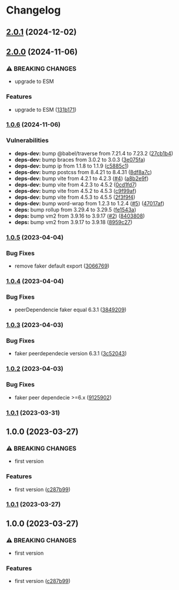 # Changelog

## [2.0.1](https://github.com/DevoInc/holo/compare/1.0.7...2.0.1) (2024-12-02)

## [2.0.0](https://github.com/DevoInc/holo/compare/1.0.6...2.0.0) (2024-11-06)

### ⚠ BREAKING CHANGES

* upgrade to ESM

### Features

* upgrade to ESM ([131b171](https://github.com/DevoInc/holo/commit/131b171a4ab04a1cceb683840d47f086476209f4))

### [1.0.6](https://github.com/DevoInc/holo/compare/1.0.5...1.0.6) (2024-11-06)


### Vulnerabilities

* **deps-dev:** bump @babel/traverse from 7.21.4 to 7.23.2 ([27cb1b4](https://github.com/DevoInc/holo/commit/27cb1b4dedf8d18012e5dab9e562995d19c89ae6))
* **deps-dev:** bump braces from 3.0.2 to 3.0.3 ([3e075fa](https://github.com/DevoInc/holo/commit/3e075fac0ca6e32e533a2d40566f304d7aac2dd4))
* **deps-dev:** bump ip from 1.1.8 to 1.1.9 ([c5885c1](https://github.com/DevoInc/holo/commit/c5885c19c66ca2fabccc010d1ee9016cd4385c08))
* **deps-dev:** bump postcss from 8.4.21 to 8.4.31 ([8df8a7c](https://github.com/DevoInc/holo/commit/8df8a7c0a0c40a513470e6fa25bab24cdae14934))
* **deps-dev:** bump vite from 4.2.1 to 4.2.3 ([#4](https://github.com/DevoInc/holo/issues/4)) ([a8b2e9f](https://github.com/DevoInc/holo/commit/a8b2e9fea2036ac9ace72293ba731bba8aaf3169))
* **deps-dev:** bump vite from 4.2.3 to 4.5.2 ([0cd1fd7](https://github.com/DevoInc/holo/commit/0cd1fd719b8c7a0b311dc724d7d0ccdd9052ed19))
* **deps-dev:** bump vite from 4.5.2 to 4.5.3 ([c9f99af](https://github.com/DevoInc/holo/commit/c9f99af835f777d8890026a77e73d8f9e1d514df))
* **deps-dev:** bump vite from 4.5.3 to 4.5.5 ([2f3f9f4](https://github.com/DevoInc/holo/commit/2f3f9f4e3e4a6cf43f9d8b8a9db4ab3ccaee744e))
* **deps-dev:** bump word-wrap from 1.2.3 to 1.2.4 ([#5](https://github.com/DevoInc/holo/issues/5)) ([47017af](https://github.com/DevoInc/holo/commit/47017af77e1847b2ae72328d75ba21639904af56))
* **deps:** bump rollup from 3.29.4 to 3.29.5 ([fe1543a](https://github.com/DevoInc/holo/commit/fe1543a03b5ee0687a6749115bce105c4c626e9c))
* **deps:** bump vm2 from 3.9.16 to 3.9.17 ([#2](https://github.com/DevoInc/holo/issues/2)) ([8403808](https://github.com/DevoInc/holo/commit/84038081b9d5996c961f6516f9ace000c21c7eb1))
* **deps:** bump vm2 from 3.9.17 to 3.9.18 ([8959c27](https://github.com/DevoInc/holo/commit/8959c270fafbd9d98f8bc4fc00549f80879bfc63))

### [1.0.5](https://github.com/DevoInc/holo/compare/1.0.4...1.0.5) (2023-04-04)


### Bug Fixes

* remove faker default export ([3066769](https://github.com/DevoInc/holo/commit/306676961f5349edd35437cbedfaee1c994ad1a6))

### [1.0.4](https://github.com/DevoInc/holo/compare/1.0.3...1.0.4) (2023-04-04)


### Bug Fixes

* peerDependencie faker  equal 6.3.1 ([3849209](https://github.com/DevoInc/holo/commit/3849209505b9684865b5795e0c60e9c48cbe791d))

### [1.0.3](https://github.com/DevoInc/holo/compare/1.0.2...1.0.3) (2023-04-03)


### Bug Fixes

* faker peerdependecie version 6.3.1 ([3c52043](https://github.com/DevoInc/holo/commit/3c520438f9da52a84c6a0c9c0e0afa727944c22f))

### [1.0.2](https://github.com/DevoInc/holo/compare/1.0.1...1.0.2) (2023-04-03)


### Bug Fixes

* faker peer dependecie >=6.x ([9125902](https://github.com/DevoInc/holo/commit/9125902404f0532205ff630148611db8cd948dbb))

### [1.0.1](https://github.com/DevoInc/holo/compare/1.0.0...1.0.1) (2023-03-31)

## 1.0.0 (2023-03-27)


### ⚠ BREAKING CHANGES

* first version

### Features

* first version ([c287b99](https://github.com/DevoInc/holo/commit/c287b99a538a5579ce953c6a3a3bfa0f4705a976))

### [1.0.1](https://github.com/DevoInc/holo/compare/1.0.0...1.0.1) (2023-03-27)

## 1.0.0 (2023-03-27)


### ⚠ BREAKING CHANGES

* first version

### Features

* first version ([c287b99](https://github.com/DevoInc/holo/commit/c287b99a538a5579ce953c6a3a3bfa0f4705a976))
